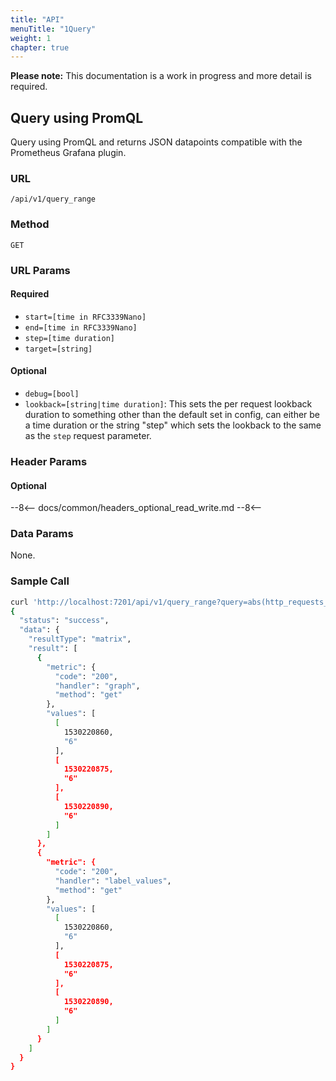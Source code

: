 ```yaml
---
title: "API"
menuTitle: "1Query"
weight: 1
chapter: true
---
```



**Please note:** This documentation is a work in progress and more detail is required.

## Query using PromQL

Query using PromQL and returns JSON datapoints compatible with the Prometheus Grafana plugin.

### URL

`/api/v1/query_range`

### Method

`GET`

### URL Params

#### Required

- `start=[time in RFC3339Nano]`
- `end=[time in RFC3339Nano]`
- `step=[time duration]`
- `target=[string]`

#### Optional

- `debug=[bool]`
- `lookback=[string|time duration]`: This sets the per request lookback duration to something other than the default set in config, can either be a time duration or the string "step" which sets the lookback to the same as the `step` request parameter.

### Header Params

#### Optional

--8<--
docs/common/headers_optional_read_write.md
--8<--

### Data Params

None.

### Sample Call

<!-- 
Note: keep this example similar to the one found in coordinator API 
documentation for consistency/ease of readers.
-->
```bash
curl 'http://localhost:7201/api/v1/query_range?query=abs(http_requests_total)&start=1530220860&end=1530220900&step=15s'
{
  "status": "success",
  "data": {
    "resultType": "matrix",
    "result": [
      {
        "metric": {
          "code": "200",
          "handler": "graph",
          "method": "get"
        },
        "values": [
          [
            1530220860,
            "6"
          ],
          [
            1530220875,
            "6"
          ],
          [
            1530220890,
            "6"
          ]
        ]
      },
      {
        "metric": {
          "code": "200",
          "handler": "label_values",
          "method": "get"
        },
        "values": [
          [
            1530220860,
            "6"
          ],
          [
            1530220875,
            "6"
          ],
          [
            1530220890,
            "6"
          ]
        ]
      }
    ]
  }
}
```
